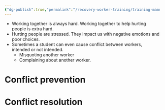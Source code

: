 ```yaml
---
{"dg-publish":true,"permalink":"/recovery-worker-training/training-manual/co-worker-relationships/"}
---
```


- Working together is always hard. Working together to help hurting people is extra hard.
- Hurting people are stressed. They impact us with negative emotions and poor choices. 
- Sometimes a student can even cause conflict between workers, intended or not intended.
	- Misquoting another worker
	- Complaining about another worker.    
# Conflict prevention

# Conflict resolution

